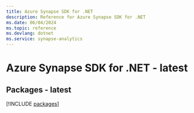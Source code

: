 ```yaml
---
title: Azure Synapse SDK for .NET
description: Reference for Azure Synapse SDK for .NET
ms.date: 06/04/2024
ms.topic: reference
ms.devlang: dotnet
ms.service: synapse-analytics
---
```

# Azure Synapse SDK for .NET - latest
## Packages - latest
[!INCLUDE [packages](synapse-index.md)]
